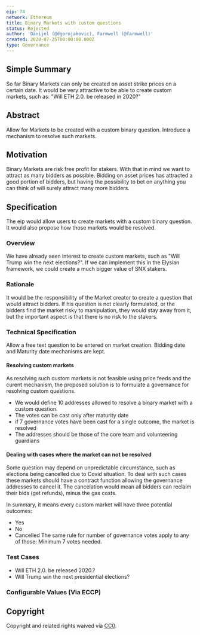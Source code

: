 ```yaml
---
eip: 74
network: Ethereum
title: Binary Markets with custom questions
status: Rejected
author: 'Danijel (@dgornjakovic), Farmwell (@farmwell)'
created: 2020-07-25T00:00:00.000Z
type: Governance
---
```


<!--You can leave these HTML comments in your merged EIP and delete the visible duplicate text guides, they will not appear and may be helpful to refer to if you edit it again. This is the suggested template for new EIPs. Note that an EIP number will be assigned by an editor. When opening a pull request to submit your EIP, please use an abbreviated title in the filename, `eip-draft_title_abbrev.md`. The title should be 44 characters or less.-->

## Simple Summary

<!--"If you can't explain it simply, you don't understand it well enough." Simply describe the outcome the proposed changes intends to achieve. This should be non-technical and accessible to a casual community member.-->

So far Binary Markets can only be created on asset strike prices on a certain date.
It would be very attractive to be able to create custom markets, such as: "Will ETH 2.0. be released in 2020?"

## Abstract

<!--A short (~200 word) description of the proposed change, the abstract should clearly describe the proposed change. This is what *will* be done if the EIP is implemented, not *why* it should be done or *how* it will be done. If the EIP proposes deploying a new contract, write, "we propose to deploy a new contract that will do x".-->

Allow for Markets to be created with a custom binary question.
Introduce a mechanism to resolve such markets.

## Motivation

<!--This is the problem statement. This is the *why* of the EIP. It should clearly explain *why* the current state of the protocol is inadequate.  It is critical that you explain *why* the change is needed, if the EIP proposes changing how something is calculated, you must address *why* the current calculation is innaccurate or wrong. This is not the place to describe how the EIP will address the issue!-->

Binary Markets are risk free profit for stakers. With that in mind we want to attract as many bidders as possible.
Bidding on asset prices has attracted a good portion of bidders, but having the possibility to bet on anything you can think of will surely attract many more bidders.

## Specification

<!--The specification should describe the syntax and semantics of any new feature, there are five sections
1. Overview
2. Rationale
3. Technical Specification
4. Test Cases
5. Configurable Values
-->

The eip would allow users to create markets with a custom binary question. It would also propose how those markets would be resolved.

### Overview

<!--This is a high level overview of *how* the EIP will solve the problem. The overview should clearly describe how the new feature will be implemented.-->

We have already seen interest to create custom markets, such as "Will Trump win the next elections?". If we can implement this in the Elysian framework, we could create a much bigger value of SNX stakers.

### Rationale

<!--This is where you explain the reasoning behind how you propose to solve the problem. Why did you propose to implement the change in this way, what were the considerations and trade-offs. The rationale fleshes out what motivated the design and why particular design decisions were made. It should describe alternate designs that were considered and related work. The rationale may also provide evidence of consensus within the community, and should discuss important objections or concerns raised during discussion.-->

It would be the responsibility of the Market creator to create a question that would attract bidders. If his question is not clearly formulated, or the bidders find the market risky to manipulation, they would stay away from it, but the important aspect is that there is no risk to the stakers.

### Technical Specification

<!--The technical specification should outline the public API of the changes proposed. That is, changes to any of the interfaces Elysian currently exposes or the creations of new ones.-->

Allow a free text question to be entered on market creation. Bidding date and Maturity date mechanisms are kept.

#### Resolving custom markets

As resolving such custom markets is not feasible using price feeds and the curent mechanism, the proposed solution is to formulate a governance for resolving custom questions.

- We would define 10 addresses allowed to resolve a binary market with a custom question.
- The votes can be cast only after maturity date
- if 7 governance votes have been cast for a single outcome, the market is resolved
- The addresses should be those of the core team and volunteering guardians

#### Dealing with cases where the market can not be resolved

Some question may depend on unpredictable circumstance, such as elections being cancelled due to Covid situation.
To deal with such cases these markets should have a contract function allowing the governance addresses to cancel it.
The cancelation would mean all bidders can reclaim their bids (get refunds), minus the gas costs.

In summary, it means every custom market will have three potential outcomes:

- Yes
- No
- Cancelled
  The same rule for number of governance votes apply to any of those: Minimum 7 votes needed.

### Test Cases

<!--Test cases for an implementation are mandatory for EIPs but can be included with the implementation..-->

- Will ETH 2.0. be released 2020.?
- Will Trump win the next presidential elections?

### Configurable Values (Via ECCP)

<!--Please list all values configurable via ECCP under this implementation.-->

## Copyright

Copyright and related rights waived via [CC0](https://creativecommons.org/publicdomain/zero/1.0/).